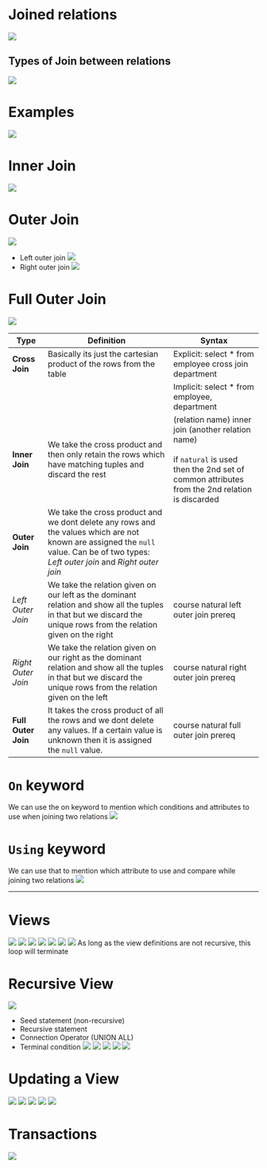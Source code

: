 # Joined relations
![](assets/Pasted%20image%2020240807182240.png)

## Types of Join between relations
![](assets/Pasted%20image%2020240807180309.png)

# Examples
![](assets/Pasted%20image%2020240807180938.png)

# Inner Join
![](assets/Pasted%20image%2020240807181313.png)

# Outer Join
![](assets/Pasted%20image%2020240807181959.png)
- Left outer join
	![](assets/Pasted%20image%2020240807182014.png)
- Right outer join
	![](assets/Pasted%20image%2020240807182046.png)
	

# Full Outer Join
![](assets/Pasted%20image%2020240807182336.png)


| Type                | Definition                                                                                                                                                                            | Syntax                                                                                                                                                  |
| ------------------- | ------------------------------------------------------------------------------------------------------------------------------------------------------------------------------------- | ------------------------------------------------------------------------------------------------------------------------------------------------------- |
| **Cross Join**      | Basically its just the cartesian product of the rows from the table                                                                                                                   | Explicit: select * from employee cross join department                                                                                                  |
|                     |                                                                                                                                                                                       | Implicit: select * from employee, department                                                                                                            |
| **Inner Join**      | We take the cross product and then only retain the rows which have matching tuples and discard the rest                                                                               | (relation name) inner join (another relation name)<br><br>if `natural` is used then the 2nd set of common attributes from the 2nd relation is discarded |
| **Outer Join**      | We take the cross product and we dont delete any rows and the values which are not known are assigned the `null` value. Can be of two types: _Left outer join_ and _Right outer join_ |                                                                                                                                                         |
| _Left Outer Join_   | We take the relation given on our left as the dominant relation and show all the tuples in that but we discard the unique rows from the relation given on the right                   | course natural left outer join prereq                                                                                                                   |
| _Right Outer Join_  | We take the relation given on our right as the dominant relation and show all the tuples in that but we discard the unique rows from the relation given on the left                   | course natural right outer join prereq                                                                                                                  |
| **Full Outer Join** | It takes the cross product of all the rows and we dont delete any values. If a certain value is unknown then it is assigned the `null` value.                                         | course natural full outer join prereq                                                                                                                   |
# `On` keyword

We can use the on keyword to mention which conditions and attributes to use when joining two relations
![](assets/Pasted%20image%2020240807182604.png)

# `Using` keyword

We can use that to mention which attribute to use and compare while joining two relations
![](assets/Pasted%20image%2020240807182833.png)

---

# Views
![](assets/Pasted%20image%2020240807183226.png)
![](assets/Pasted%20image%2020240807183348.png)
![](assets/Pasted%20image%2020240807183511.png)
![](assets/Pasted%20image%2020240807183551.png)
![](assets/Pasted%20image%2020240807183622.png)
![](assets/Pasted%20image%2020240807183706.png)
![](assets/Pasted%20image%2020240807183727.png)
As long as the view definitions are not recursive, this loop will
terminate
# Recursive View
![](assets/Pasted%20image%2020240807183840.png)
- Seed statement (non-recursive)
- Recursive statement
- Connection Operator (UNION ALL)
- Terminal condition
![](assets/Pasted%20image%2020240807184101.png)
![](assets/Pasted%20image%2020240807184428.png)
![](assets/Pasted%20image%2020240807184459.png)
![](assets/Pasted%20image%2020240807184609.png)
![](assets/Pasted%20image%2020240807184620.png)

# Updating a View
![](assets/Pasted%20image%2020240807184735.png)
![](assets/Pasted%20image%2020240807184747.png)
![](assets/Pasted%20image%2020240807184810.png)
![](assets/Pasted%20image%2020240807184831.png)
![](assets/Pasted%20image%2020240807184923.png)

# Transactions
![](assets/Pasted%20image%2020240807185018.png)


